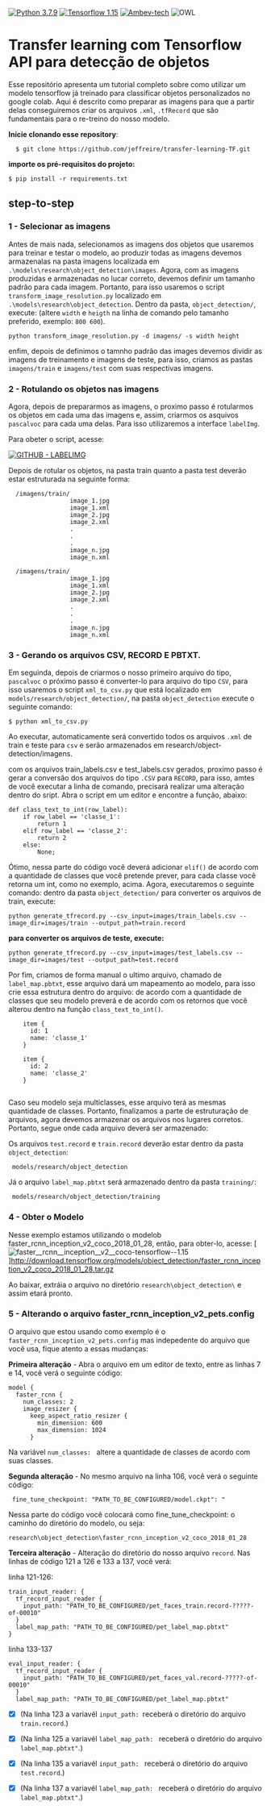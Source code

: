 [![Python 3.7.9](https://img.shields.io/badge/python-3.7.9-blue.svg?style=for-the-badge&logo=python&logoColor=white)](https://www.python.org/ftp/python/3.7.9/python-3.7.9-amd64.exe)
[![Tensorflow 1.15](https://img.shields.io/badge/tensorflow-1.15-orange.svg?style=for-the-badge&logo=tensorflow&logoColor=white)](https://pypi.org/project/tensorflow/1.15.0/)
[![Ambev-tech](https://img.shields.io/badge/Ambev--tech-2021-yellow.svg?style=for-the-badge)](https://ambevtech.gupy.io/)
![OWL](https://img.shields.io/badge/OWL-1.0-brown?style=for-the-badge&logo=OWL&logoColor=white)


# Transfer learning com Tensorflow API para detecção de objetos

Esse repositório apresenta um tutorial completo sobre como utilizar um modelo tensorflow já treinado para classificar objetos personalizados no google colab. Aqui é descrito como preparar as imagens para que a partir delas conseguiremos criar os arquivos `.xml`, `.tfRecord` que são fundamentais para o re-treino do nosso modelo.

**Inicie clonando esse repository**: 

```
  $ git clone https://github.com/jeffreire/transfer-learning-TF.git
```

**importe os pré-requisitos do projeto:**
```
$ pip install -r requirements.txt
```

## step-to-step

### 1 - Selecionar as imagens
Antes de mais nada, selecionamos as imagens dos objetos que usaremos para treinar e testar o modelo, ao produzir todas as imagens devemos armazenalas na pasta imagens localizada em ```.\models\research\object_detection\images```. Agora, com as imagens produzidas e armazenadas no lucar correto, devemos definir um tamanho padrão para cada imagem. Portanto, para isso usaremos o script ```transform_image_resolution.py``` localizado em ```.\models\research\object_detection```. Dentro da pasta, `object_detection/`, execute: (altere `width` e `heigth` na linha de comando pelo tamanho preferido, exemplo: `800 600`).
```
python transform_image_resolution.py -d imagens/ -s width height
```
enfim, depois de definimos o tamnho padrão das images devemos dividir as imagens de treinamento e imagens de teste, para isso, criamos as pastas `imagens/train` e `imagens/test` com suas respectivas imagens.

### 2 -  Rotulando os objetos nas imagens
Agora, depois de prepararmos as imagens, o proximo passo é rotularmos os objetos em cada uma das imagens e, assim, criarmos os asquivos `pascalvoc` para cada uma delas. Para isso utilizaremos a interface `labelImg`.
  
Para obeter o script, acesse: 

[![GITHUB - LABELIMG](https://img.shields.io/badge/labelImg-100000?style=for-the-badge&logo=github&logoColor=white)](https://github.com/tzutalin/labelImg)

Depois de rotular os objetos, na pasta train quanto a pasta test deverão estar estruturada na seguinte forma:
```
  /imagens/train/                                                    
                 image_1.jpg                              
                 image_1.xml
                 image_2.jpg
                 image_2.xml
                 .
                 .
                 .
                 image_n.jpg
                 image_n.xml      

  /imagens/train/                                                   
                 image_1.jpg                              
                 image_1.xml
                 image_2.jpg
                 image_2.xml
                 .
                 .
                 .
                 image_n.jpg
                 image_n.xml
```    


### 3 - Gerando os arquivos CSV, RECORD E PBTXT.

Em seguinda, depois de criarmos o nosso primeiro arquivo do tipo, `pascalvoc` o próximo passo é converter-lo para arquivo do tipo `CSV`, para isso usaremos o script `xml_to_csv.py` que está localizado em `models/research/object_detection/`, na pasta `object_detection` execute o seguinte comando: 
```
$ python xml_to_csv.py
```
Ao executar, automaticamente será convertido todos os arquivos `.xml` de train e teste para `csv` e serão armazenados em research/object-detection/imagens.

com os arquivos train_labels.csv e test_labels.csv gerados, proximo passo é gerar a conversão dos arquivos do tipo `.CSV` para `RECORD`, para isso, amtes de você executar a linha de comando, precisará realizar uma alteração dentro do sript. Abra o script em um editor e encontre a função, abaixo: 
```
def class_text_to_int(row_label):
    if row_label == 'classe_1':
        return 1
    elif row_label == 'classe_2':
        return 2
    else:
        None;

```
Ótimo, nessa parte do código você deverá adicionar `elif()` de acordo com a quantidade de classes que você pretende prever, para cada classe você retorna um int, como no exemplo, acima. Agora, executaremos o seguinte comando: dentro da pasta `object_detection/` para converter os arquivos de train, execute:
```
python generate_tfrecord.py --csv_input=images/train_labels.csv --image_dir=images/train --output_path=train.record
```
**para converter os arquivos de teste, execute:**
```
python generate_tfrecord.py --csv_input=images/test_labels.csv --image_dir=images/test --output_path=test.record
```
Por fim, criamos de forma manual o ultimo arquivo, chamado de `label_map.pbtxt`, esse arquivo dará um mapeamento ao modelo, para isso crie essa estrutura dentro do arquivo:
de acordo com a quantidade de classes que seu modelo preverá e de acordo com os retornos que você alterou dentro na função `class_text_to_int()`.
```
    item {
      id: 1
      name: 'classe_1'
    }

    item {
      id: 2
      name: 'classe_2'
    }
    
```
Caso seu modelo seja multiclasses, esse arquivo terá as mesmas quantidade de classes.
Portanto, finalizamos a parte de estruturação de arquivos, agora devemos armazenar os arquivos nos lugares corretos. Portanto, segue onde cada arquivo deverá ser armazenado:

Os arquivos `test.record` e `train.record` deverão estar dentro da pasta `object_detection`:
```
 models/research/object_detection
```
Já o arquivo `label_map.pbtxt` será armazenado dentro da pasta `training/`:
```
 models/research/object_detection/training
```

### 4 - Obter o Modelo

Nesse exemplo estamos utilizando o modelob faster_rcnn_inception_v2_coco_2018_01_28, então, para obter-lo, acesse: 
[![faster__rcnn__inception__v2__coco-tensorflow--1.15](https://img.shields.io/badge/faster__rcnn__inception__v2__coco-tensorflow--1.15-blue?style=for-the-badge&logo=tensorflow&logoColor=white)]http://download.tensorflow.org/models/object_detection/faster_rcnn_inception_v2_coco_2018_01_28.tar.gz

Ao baixar, extráia o arquivo no diretório `research\object_detection\` e assim etará pronto.

### 5 - Alterando o arquivo faster_rcnn_inception_v2_pets.config
O arquivo que estou usando como exemplo é o `faster_rcnn_inception_v2_pets.config` mas indepedente do arquivo que você usa, fique atento a essas mudanças:

**Primeira alteração** - Abra o arquivo em um editor de texto, entre as linhas 7 e 14, você verá o seguinte código:
```
model {
  faster_rcnn {
    num_classes: 2
    image_resizer {
      keep_aspect_ratio_resizer {
        min_dimension: 600
        max_dimension: 1024
      }
```
Na variável `num_classes: ` altere a quantidade de classes de acordo com suas classes.

**Segunda alteração** - No mesmo arquivo na linha 106, você verá o seguinte código:
```
 fine_tune_checkpoint: "PATH_TO_BE_CONFIGURED/model.ckpt": "
```
Nessa parte do código você colocará como fine_tune_checkpoint:  o caminho do diretório do modelo, ou seja:
```
research\object_detection\faster_rcnn_inception_v2_coco_2018_01_28
```
**Terceira alteração** - Alteração do diretório do nosso arquivo `record`. Nas linhas de código 121 a 126 e 133 a 137, você verá: 

linha 121-126:
```
train_input_reader: {
  tf_record_input_reader {
    input_path: "PATH_TO_BE_CONFIGURED/pet_faces_train.record-?????-of-00010"
  }
  label_map_path: "PATH_TO_BE_CONFIGURED/pet_label_map.pbtxt"
}
```
linha 133-137
```
eval_input_reader: {
  tf_record_input_reader {
    input_path: "PATH_TO_BE_CONFIGURED/pet_faces_val.record-?????-of-00010"
  }
  label_map_path: "PATH_TO_BE_CONFIGURED/pet_label_map.pbtxt"
```
- [x] \(Na linha 123 a variavél `input_path: `receberá o diretório do arquivo `train.record`.)
- [x] \(Na linha 125 a variavél `label_map_path: ` receberá o diretório do arquivo `label_map.pbtxt"`.)
- [x] \(Na linha 135 a variavél `input_path: ` receberá o diretório do arquivo `test.record`.)
- [x] \(Na linha 137 a variavél `label_map_path: ` receberá o diretório do arquivo `label_map.pbtxt"`.)

